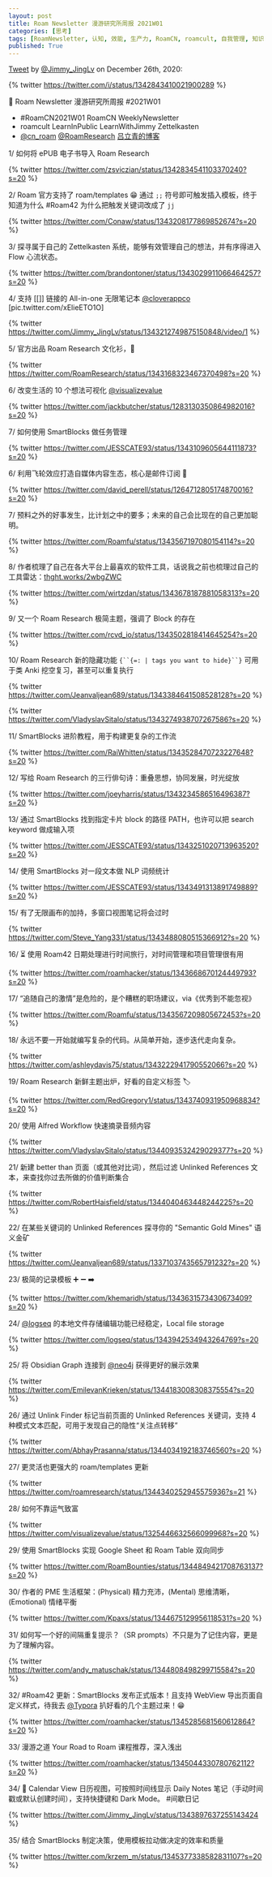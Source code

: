 ```yaml
---
layout: post
title: Roam Newsletter 漫游研究所周报 2021W01
categories: [思考]
tags: [RoamNewsletter, 认知, 效能, 生产力, RoamCN, roamcult, 自我管理, 知识创造, RoamResearch]
published: True
---
```


[Tweet](https://twitter.com/i/status/1342843410021900289) by [@Jimmy_JingLv](https://twitter.com/Jimmy_JingLv) on December 26th, 2020:

{% twitter https://twitter.com/i/status/1342843410021900289 %}

📮 Roam Newsletter 漫游研究所周报 #2021W01

- #RoamCN2021W01 RoamCN WeeklyNewsletter
- roamcult LearnInPublic LearnWithJimmy Zettelkasten
- [@cn_roam](https://twitter.com/cn_roam) [@RoamResearch](https://twitter.com/RoamResearch) [吕立青的博客](http://roamcult.vip)

1/ 如何将 ePUB 电子书导入 Roam Research

{% twitter https://twitter.com/zsviczian/status/1342834541103370240?s=20 %}

2/ Roam 官方支持了 roam/templates 😁 通过 `;;` 符号即可触发插入模板，终于知道为什么 #Roam42 为什么把触发关键词改成了 `jj`

{% twitter https://twitter.com/Conaw/status/1343208177869852674?s=20 %}

3/ 探寻属于自己的 Zettelkasten 系统，能够有效管理自己的想法，并有序得进入 Flow 心流状态。

{% twitter https://twitter.com/brandontoner/status/1343029911066464257?s=20 %}

4/ 支持 [[]] 链接的 All-in-one 无限笔记本 [@cloverappco](https://twitter.com/cloverappco) [pic.twitter.com/xElieETO1O]

{% twitter https://twitter.com/Jimmy_JingLv/status/1343212749875150848/video/1 %}

5/ 官方出品 Roam Research 文化衫，🎄

{% twitter https://twitter.com/RoamResearch/status/1343168323467370498?s=20 %}

6/ 改变生活的 10 个想法可视化 [@visualizevalue](https://twitter.com/visualizevalue)

{% twitter https://twitter.com/jackbutcher/status/1283130350864982016?s=20 %}

7/ 如何使用 SmartBlocks 做任务管理

{% twitter https://twitter.com/JESSCATE93/status/1343109605644111873?s=20 %}

6/ 利用飞轮效应打造自媒体内容生态，核心是邮件订阅 📧

{% twitter https://twitter.com/david_perell/status/1264712805174870016?s=20 %}

7/ 预料之外的好事发生，比计划之中的要多；未来的自己会比现在的自己更加聪明。

{% twitter https://twitter.com/Roamfu/status/1343567197080154114?s=20 %}

8/ 作者梳理了自己在各大平台上最喜欢的软件工具，话说我之前也梳理过自己的工具雷达：[thght.works/2wbgZWC](https://thght.works/2wbgZWC)

{% twitter https://twitter.com/wirtzdan/status/1343678187881058313?s=20 %}

9/ 又一个 Roam Research 极简主题，强调了 Block 的存在

{% twitter https://twitter.com/rcvd_io/status/1343502818414645254?s=20 %}

10/ Roam Research 新的隐藏功能 ` {``{=: | tags you want to hide}``} ` 可用于类 Anki 挖空复习，甚至可以重复执行

{% twitter https://twitter.com/Jeanvaljean689/status/1343384641508528128?s=20 %}

{% twitter https://twitter.com/VladyslavSitalo/status/1343274938707267586?s=20 %}

11/ SmartBlocks 进阶教程，用于构建更复杂的工作流

{% twitter https://twitter.com/RaiWhitten/status/1343528470723227648?s=20 %}

12/ 写给 Roam Research 的三行俳句诗：重叠思想，协同发展，时光绽放

{% twitter https://twitter.com/joeyharris/status/1343234586516496387?s=20 %}

13/ 通过 SmartBlocks 找到指定卡片 block 的路径 PATH，也许可以把 search keyword 做成输入项

{% twitter https://twitter.com/JESSCATE93/status/1343251020713963520?s=20 %}

14/ 使用 SmartBlocks 对一段文本做 NLP 词频统计

{% twitter https://twitter.com/JESSCATE93/status/1343491313891749889?s=20 %}

15/ 有了无限画布的加持，多窗口视图笔记将会过时

{% twitter https://twitter.com/Steve_Yang331/status/1343488080515366912?s=20 %}

16/ ⏳ 使用 Roam42 日期处理进行时间旅行，对时间管理和项目管理很有用

{% twitter https://twitter.com/roamhacker/status/1343668670124449793?s=20 %}

17/ “追随自己的激情”是危险的，是个糟糕的职场建议，via《优秀到不能忽视》

{% twitter https://twitter.com/Roamfu/status/1343567209805672453?s=20 %}

18/ 永远不要一开始就编写复杂的代码。从简单开始，逐步迭代走向复杂。

{% twitter https://twitter.com/ashleydavis75/status/1343222941790552066?s=20 %}

19/ Roam Research 新鲜主题出炉，好看的自定义标签 🏷

{% twitter https://twitter.com/RedGregory1/status/1343740931950968834?s=20 %}

20/ 使用 Alfred Workflow 快速摘录音频内容

{% twitter https://twitter.com/VladyslavSitalo/status/1344093532429029377?s=20 %}

21/ 新建 better than 页面（或其他对比词），然后过滤 Unlinked References 文本，来查找你过去所做的价值判断集合

{% twitter https://twitter.com/RobertHaisfield/status/1344040463448244225?s=20 %}

22/ 在某些关键词的 Unlinked References 探寻你的 "Semantic Gold Mines" 语义金矿

{% twitter https://twitter.com/Jeanvaljean689/status/1337103743565791232?s=20 %}

23/ 极简的记录模板 ➕ ➖ ➡️

{% twitter https://twitter.com/khemaridh/status/1343631573430673409?s=20 %}

24/ [@logseq](https://twitter.com/logseq) 的本地文件存储编辑功能已经稳定，Local file storage

{% twitter https://twitter.com/logseq/status/1343942534943264769?s=20 %}

25/ 将 Obsidian Graph 连接到 [@neo4j](https://twitter.com/neo4j) 获得更好的展示效果

{% twitter https://twitter.com/EmilevanKrieken/status/1344183008308375554?s=20 %}

26/ 通过 Unlink Finder 标记当前页面的 Unlinked References 关键词，支持 4 种模式文本匹配，可用于发现自己的隐性“关注点转移”

{% twitter https://twitter.com/AbhayPrasanna/status/1344034192183746560?s=20 %}

27/ 更灵活也更强大的 roam/templates 更新

{% twitter https://twitter.com/roamresearch/status/1344340252945575936?s=21 %}

28/ 如何不靠运气致富

{% twitter https://twitter.com/visualizevalue/status/1325446632566099968?s=20 %}

29/ 使用 SmartBlocks 实现 Google Sheet 和 Roam Table 双向同步

{% twitter https://twitter.com/RoamBounties/status/1344849421708763137?s=20 %}

30/ 作者的 PME 生活框架：(Physical) 精力充沛，(Mental) 思维清晰，(Emotional) 情绪平衡

{% twitter https://twitter.com/Kpaxs/status/1344675129956118531?s=20 %}

31/ 如何写一个好的间隔重复提示？（SR prompts）不只是为了记住内容，更是为了理解内容。

{% twitter https://twitter.com/andy_matuschak/status/1344808498299715584?s=20 %}

32/ #Roam42 更新：SmartBlocks 发布正式版本！且支持 WebView 导出页面自定义样式，待我去 [@Typora](https://twitter.com/Typora) 扒好看的几个主题过来！😁

{% twitter https://twitter.com/roamhacker/status/1345285681560612864?s=20 %}

33/ 漫游之道 Your Road to Roam 课程推荐，深入浅出

{% twitter https://twitter.com/roamhacker/status/1345044330780762112?s=20 %}

34/ 📅 Calendar View 日历视图，可按照时间线显示 Daily Notes 笔记（手动时间戳或默认创建时间），支持快捷键和 Dark Mode。 #间歇日记

{% twitter https://twitter.com/Jimmy_JingLv/status/1343897637255143424 %}

35/ 结合 SmartBlocks 制定决策，使用模板拉动做决定的效率和质量

{% twitter https://twitter.com/krzem_m/status/1345377338582831107?s=20 %}
